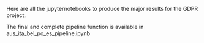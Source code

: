 Here are all the jupyternotebooks to produce the major results for the GDPR project. 

The final and complete pipeline function is available in aus_ita_bel_po_es_pipeline.ipynb
